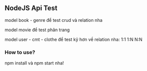 ## NodeJS Api Test

model book - genre để test crud và relation nha

model movie để test phân trang

model user - cmt - clothe để test kỹ hơn về relation nha: 1:1 1:N N:N

### How to use?

npm install và npm start nha!
